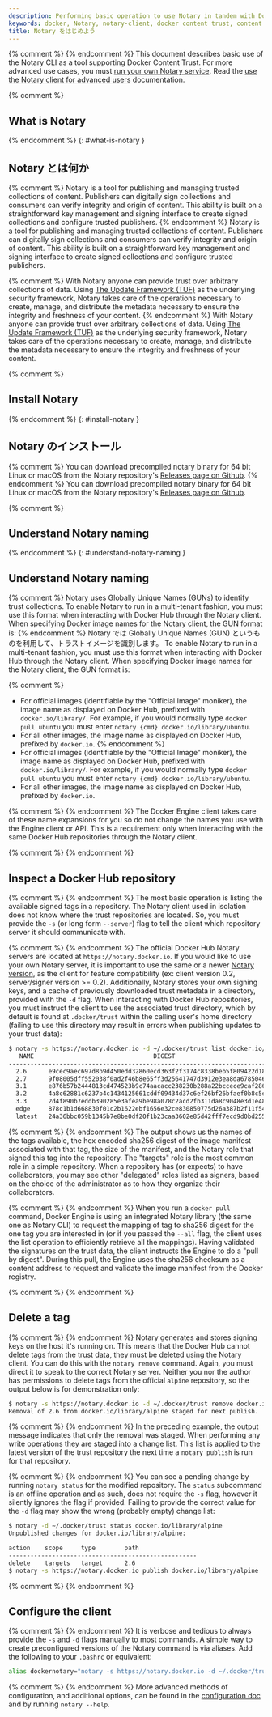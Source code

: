 ```yaml
---
description: Performing basic operation to use Notary in tandem with Docker Content Trust.
keywords: docker, Notary, notary-client, docker content trust, content trust
title: Notary をはじめよう
---
```


{% comment %}
{% endcomment %}
This document describes basic use of the Notary CLI as a tool supporting Docker
Content Trust. For more advanced use cases, you must
[run your own Notary service](running_a_service.md). Read the
[use the Notary client for advanced users](advanced_usage.md) documentation.



{% comment %}
## What is Notary
{% endcomment %}
{: #what-is-notary }
## Notary とは何か

{% comment %}
Notary is a tool for publishing and managing trusted collections of content.
Publishers can digitally sign collections and consumers can verify integrity
and origin of content. This ability is built on a straightforward key management
and signing interface to create signed collections and configure trusted publishers.
{% endcomment %}
Notary is a tool for publishing and managing trusted collections of content.
Publishers can digitally sign collections and consumers can verify integrity
and origin of content. This ability is built on a straightforward key management
and signing interface to create signed collections and configure trusted publishers.

{% comment %}
With Notary anyone can provide trust over arbitrary collections of data. Using
[The Update Framework (TUF)](https://www.theupdateframework.com/)
as the underlying security framework, Notary takes care of the operations necessary
to create, manage, and distribute the metadata necessary to ensure the integrity and
freshness of your content.
{% endcomment %}
With Notary anyone can provide trust over arbitrary collections of data. Using
[The Update Framework (TUF)](https://www.theupdateframework.com/)
as the underlying security framework, Notary takes care of the operations necessary
to create, manage, and distribute the metadata necessary to ensure the integrity and
freshness of your content.

{% comment %}
## Install Notary
{% endcomment %}
{: #install-notary }
## Notary のインストール

{% comment %}
You can download precompiled notary binary for 64 bit Linux or macOS from the
Notary repository's
[Releases page on Github](https://github.com/docker/notary/releases).
{% endcomment %}
You can download precompiled notary binary for 64 bit Linux or macOS from the
Notary repository's
[Releases page on Github](https://github.com/docker/notary/releases).

{% comment %}
## Understand Notary naming
{% endcomment %}
{: #understand-notary-naming }
## Understand Notary naming

{% comment %}
Notary uses Globally Unique Names (GUNs) to identify trust collections. To
enable Notary to run in a multi-tenant fashion, you must use this format
when interacting with Docker Hub through the Notary client. When specifying
Docker image names for the Notary client, the GUN format is:
{% endcomment %}
Notary では Globally Unique Names (GUN) というものを利用して、トラストイメージを識別します。
To
enable Notary to run in a multi-tenant fashion, you must use this format
when interacting with Docker Hub through the Notary client. When specifying
Docker image names for the Notary client, the GUN format is:

{% comment %}
- For official images (identifiable by the "Official Image" moniker), the
  image name as displayed on Docker Hub, prefixed with `docker.io/library/`. For
  example, if you would normally type `docker pull ubuntu` you must enter `notary
  {cmd} docker.io/library/ubuntu`.
- For all other images, the image name as displayed on Docker Hub, prefixed by `docker.io`.
{% endcomment %}
- For official images (identifiable by the "Official Image" moniker), the
  image name as displayed on Docker Hub, prefixed with `docker.io/library/`. For
  example, if you would normally type `docker pull ubuntu` you must enter `notary
  {cmd} docker.io/library/ubuntu`.
- For all other images, the image name as displayed on Docker Hub, prefixed by `docker.io`.

{% comment %}
{% endcomment %}
The Docker Engine client takes care of these name expansions for you so do not
change the names you use with the Engine client or API. This is a requirement
only when interacting with the same Docker Hub repositories through the Notary
client.

{% comment %}
{% endcomment %}
## Inspect a Docker Hub repository

{% comment %}
{% endcomment %}
The most basic operation is listing the available signed tags in a repository.
The Notary client used in isolation does not know where the trust repositories
are located. So, you must provide the `-s` (or long form `--server`) flag to
tell the client which repository server it should communicate with.

{% comment %}
{% endcomment %}
The official Docker Hub Notary servers are located at
`https://notary.docker.io`. If you would like to use your own Notary server,
it is important to use the same or a newer
[Notary version](https://github.com/docker/notary/releases),
as the client for feature compatibility (ex: client version 0.2, server/signer version >= 0.2).
Additionally, Notary stores your own signing keys,
and a cache of previously downloaded trust metadata in a directory, provided
with the `-d` flag. When interacting with Docker Hub repositories, you must
instruct the client to use the associated trust directory, which by default is
found at `.docker/trust` within the calling user's home directory (failing to
use this directory may result in errors when publishing updates to your trust
data):

```bash
$ notary -s https://notary.docker.io -d ~/.docker/trust list docker.io/library/alpine
   NAME                                 DIGEST                                SIZE (BYTES)    ROLE
------------------------------------------------------------------------------------------------------
  2.6      e9cec9aec697d8b9d450edd32860ecd363f2f3174c8338beb5f809422d182c63   1374           targets
  2.7      9f08005dff552038f0ad2f46b8e65ff3d25641747d3912e3ea8da6785046561a   1374           targets
  3.1      e876b57b2444813cd474523b9c74aacacc238230b288a22bccece9caf2862197   1374           targets
  3.2      4a8c62881c6237b4c1434125661cddf09434d37c6ef26bf26bfaef0b8c5e2f05   1374           targets
  3.3      2d4f890b7eddb390285e3afea9be98a078c2acd2fb311da8c9048e3d1e4864d3   1374           targets
  edge     878c1b1d668830f01c2b1622ebf1656e32ce830850775d26a387b2f11f541239   1374           targets
  latest   24a36bbc059b1345b7e8be0df20f1b23caa3602e85d42fff7ecd9d0bd255de56   1377           targets
```

{% comment %}
{% endcomment %}
The output shows us the names of the tags available, the hex encoded sha256
digest of the image manifest associated with that tag, the size of the manifest,
and the Notary role that signed this tag into the repository. The "targets" role
is the most common role in a simple repository. When a repository has (or
expects) to have collaborators, you may see other "delegated" roles listed as
signers, based on the choice of the administrator as to how they organize their
collaborators.

{% comment %}
{% endcomment %}
When you run a `docker pull` command, Docker Engine is using an integrated
Notary library (the same one as Notary CLI) to request the mapping of tag
to sha256 digest for the one tag you are interested in (or if you passed the
`--all` flag, the client uses the list operation to efficiently retrieve all
the mappings). Having validated the signatures on the trust data, the client
instructs the Engine to do a "pull by digest". During this pull, the
Engine uses the sha256 checksum as a content address to request and validate the
image manifest from the Docker registry.

{% comment %}
{% endcomment %}
## Delete a tag

{% comment %}
{% endcomment %}
Notary generates and stores signing keys on the host it's running on. This means
that the Docker Hub cannot delete tags from the trust data, they must be deleted
using the Notary client. You can do this with the `notary remove` command.
Again, you must direct it to speak to the correct Notary server. Neither
you nor the author has permissions to delete tags from the official `alpine`
repository, so the output below is for demonstration only:

```bash
$ notary -s https://notary.docker.io -d ~/.docker/trust remove docker.io/library/alpine 2.6
Removal of 2.6 from docker.io/library/alpine staged for next publish.
```

{% comment %}
{% endcomment %}
In the preceding example, the output message indicates that only the removal was
staged. When performing any write operations they are staged into a change list.
This list is applied to the latest version of the trust repository the next time
a `notary publish` is run for that repository.

{% comment %}
{% endcomment %}
You can see a pending change by running `notary status` for the modified
repository. The `status` subcommand is an offline operation and as such, does
not require the `-s` flag, however it silently ignores the flag if provided.
Failing to provide the correct value for the `-d` flag may show the wrong
(probably empty) change list:

```bash
$ notary -d ~/.docker/trust status docker.io/library/alpine
Unpublished changes for docker.io/library/alpine:

action    scope     type        path
----------------------------------------------------
delete    targets   target      2.6
$ notary -s https://notary.docker.io publish docker.io/library/alpine
```

{% comment %}
{% endcomment %}
## Configure the client

{% comment %}
{% endcomment %}
It is verbose and tedious to always provide the `-s` and `-d` flags
manually to most commands. A simple way to create preconfigured versions of the
Notary command is via aliases. Add the following to your `.bashrc` or
equivalent:

```bash
alias dockernotary="notary -s https://notary.docker.io -d ~/.docker/trust"
```

{% comment %}
{% endcomment %}
More advanced methods of configuration, and additional options, can be found in
the [configuration doc](reference/index.md) and by running `notary --help`.
